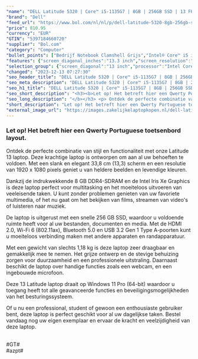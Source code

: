 ```yaml
---
"name": "DELL Latitude 5320 | Core™ i5-1135G7 | 8GB | 256GB SSD | 13 FHD | Gray | W11 Pro | Qwerty - PT"
"brand": "Dell"
"feed_url": "https://www.bol.com/nl/nl/p/dell-latitude-5320-8gb-256gb-ssd-qwerty-uk/9300000071183673"
"price": 810.95
"currency": "EUR"
"GTIN": "5397184660720"
"supplier": "Bol.com"
"category": "Computer"
"bullet_points": ["Bedrijf Notebook Clamshell Grijs","Intel® Core™ i5 i5-1135G7","33,8 cm (13.3\") Full HD 1920 x 1080 Pixels WVA LED backlight 16:9","8 GB DDR4-SDRAM 3200 MHz","256 GB SSD","Intel Iris Xe Graphics","Wi-Fi 6 (802.11ax) Bluetooth 5.1","Lithium-Polymeer (LiPo) 63 Wh 65 W","Windows 10 Pro 64-bit"]
"features": {"screen_diagonal_inches":"13.3 inch","screen_resolution":"1920 x 1080 Pixels","processor_family":"Intel® Core™ i5","memory_size":"8 GB","memory_type":"DDR4-SDRAM","total_storage_space":"256 GB","operating_system":"Windows 10 Pro","battery_capacity":"63 Wh","width":"305,7 mm","depth":"207,5 mm","height":"17 mm","weight":"1,2 kg","graphics_card":"Intel Iris Xe Graphics"}
"selection_group": {"screen_diagonal":"13 inch","processor":"Intel Core i5","changed_price_past_3_days":false,"product_family":"Latitude"}
"changed": "2023-12-13 07:27:30"
"seo_header_title": "DELL Latitude 5320 | Core™ i5-1135G7 | 8GB | 256GB SSD | 13 FHD | Gray | W11 Pro | Qwerty - PT"
"seo_meta_description": "DELL Latitude 5320 | Core™ i5-1135G7 | 8GB | 256GB SSD | 13 FHD | Gray | W11 Pro | Qwerty - PT"
"seo_h1_title": "DELL Latitude 5320 | Core™ i5-1135G7 | 8GB | 256GB SSD | 13 FHD | Gray | W11 Pro | Qwerty - PT"
"seo_short_description": "<h3><b>Let op! Het betreft hier een Qwerty Portuguese toetsenbord layout."
"seo_long_description": "</b></h3> <p> Ontdek de perfecte combinatie van stijl en functionaliteit met onze Latitude 13 laptop. Deze krachtige laptop is ontworpen om aan al uw behoeften te voldoen. Met een slank en elegant 33,8 cm (13,3) scherm en een resolutie van 1920 x 1080 pixels geniet u van heldere beelden en levendige kleuren. </p> <p> Dankzij de indrukwekkende 8 GB DDR4-SDRAM en de Intel Iris Xe Graphics is deze laptop perfect voor multitasking en het moeiteloos uitvoeren van veeleisende taken. U kunt zonder problemen genieten van uw favoriete multimedia, of het nu gaat om het bekijken van films, streamen van video's of luisteren naar muziek. </p> <p> De laptop is uitgerust met een snelle 256 GB SSD, waardoor u voldoende ruimte heeft voor al uw bestanden, documenten en media. Met de HDMI 2. 0, Wi-Fi 6 (802. 11ax), Bluetooth 5. 0 en USB 3. 2 Gen 1 Type A-poorten kunt u moeiteloos verbinding maken met andere apparaten en randapparatuur. </p> <p> Met een gewicht van slechts 1,18 kg is deze laptop zeer draagbaar en gemakkelijk mee te nemen. Het grijze ontwerp en de stevige behuizing zorgen voor duurzaamheid en een professionele uitstraling. Daarnaast beschikt de laptop over handige functies zoals een webcam, en een ingebouwde microfoon. </p> <p> Deze 13 Latitude laptop draait op Windows 11 Pro (64-bit) waardoor u toegang heeft tot alle geavanceerde functies en beveiligingsmogelijkheden van het besturingssysteem. </p> <p> Of u nu een professional, student of gewoon een enthousiaste gebruiker bent, deze laptop is perfect geschikt voor al uw dagelijkse taken. Bestel vandaag nog uw eigen exemplaar en ervaar de kracht en veelzijdigheid van deze laptop. </p> <p> <br />#GT#<br />#azpt# </p>"
"short_description": "Let op! Het betreft hier een Qwerty Portuguese toetsenbord layout. Ontdek de perfecte combinatie van stijl en functionaliteit met onze Latitude 13 laptop. Deze krachtige laptop is ontworpen om aan al uw behoeften te voldoen. Met een slank en elegant 33,8 cm (13,3) scherm en een resolutie van 1920 x 1080 pixels geniet u van heldere beelden en levendige kleuren. Dankzij de indrukwekkende 8 GB DDR4-SDRAM en de Intel Iris Xe Graphics is deze laptop perfect voor multitasking en het moeiteloos uitvoeren van veeleisende taken. U kunt zonder problemen genieten van uw favoriete multimedia, of het nu gaat om het bekijken van films, streamen van video's of luisteren naar muziek. De laptop is uitgerust met een snelle 256 GB SSD, waardoor u voldoende ruimte heeft voor al uw bestanden, documenten en media. Met de HDMI 2.0, Wi-Fi 6 (802.11ax), Bluetooth 5.0 en USB 3.2 Gen 1 Type A-poorten kunt u moeiteloos verbinding maken met andere apparaten en randapparatuur. Met een gewicht van slechts 1,18 kg is deze laptop zeer draagbaar en gemakkelijk mee te nemen. Het grijze ontwerp en de stevige behuizing zorgen voor duurzaamheid en een professionele uitstraling. Daarnaast beschikt de laptop over handige functies zoals een webcam, en een ingebouwde microfoon. Deze 13 Latitude laptop draait op Windows 11 Pro (64-bit) waardoor u toegang heeft tot alle geavanceerde functies en beveiligingsmogelijkheden van het besturingssysteem. Of u nu een professional, student of gewoon een enthousiaste gebruiker bent, deze laptop is perfect geschikt voor al uw dagelijkse taken. Bestel vandaag nog uw eigen exemplaar en ervaar de kracht en veelzijdigheid van deze laptop. #GT# #azpt#"
"external_image_url": "https://images.zakelijkelaptopkopen.nl/dell-latitude-5320-8gb-256gb-ssd-qwerty-uk.webp"
---
```


<h3><b>Let op! Het betreft hier een Qwerty Portuguese toetsenbord layout.</b></h3> <p> Ontdek de perfecte combinatie van stijl en functionaliteit met onze Latitude 13 laptop. Deze krachtige laptop is ontworpen om aan al uw behoeften te voldoen. Met een slank en elegant 33,8 cm (13,3) scherm en een resolutie van 1920 x 1080 pixels geniet u van heldere beelden en levendige kleuren. </p> <p> Dankzij de indrukwekkende 8 GB DDR4-SDRAM en de Intel Iris Xe Graphics is deze laptop perfect voor multitasking en het moeiteloos uitvoeren van veeleisende taken. U kunt zonder problemen genieten van uw favoriete multimedia, of het nu gaat om het bekijken van films, streamen van video's of luisteren naar muziek. </p> <p> De laptop is uitgerust met een snelle 256 GB SSD, waardoor u voldoende ruimte heeft voor al uw bestanden, documenten en media. Met de HDMI 2.0, Wi-Fi 6 (802.11ax), Bluetooth 5.0 en USB 3.2 Gen 1 Type A-poorten kunt u moeiteloos verbinding maken met andere apparaten en randapparatuur. </p> <p> Met een gewicht van slechts 1,18 kg is deze laptop zeer draagbaar en gemakkelijk mee te nemen. Het grijze ontwerp en de stevige behuizing zorgen voor duurzaamheid en een professionele uitstraling. Daarnaast beschikt de laptop over handige functies zoals een webcam, en een ingebouwde microfoon. </p> <p> Deze 13 Latitude laptop draait op Windows 11 Pro (64-bit) waardoor u toegang heeft tot alle geavanceerde functies en beveiligingsmogelijkheden van het besturingssysteem. </p> <p> Of u nu een professional, student of gewoon een enthousiaste gebruiker bent, deze laptop is perfect geschikt voor al uw dagelijkse taken. Bestel vandaag nog uw eigen exemplaar en ervaar de kracht en veelzijdigheid van deze laptop. </p> <p> <br />#GT#<br />#azpt# </p>